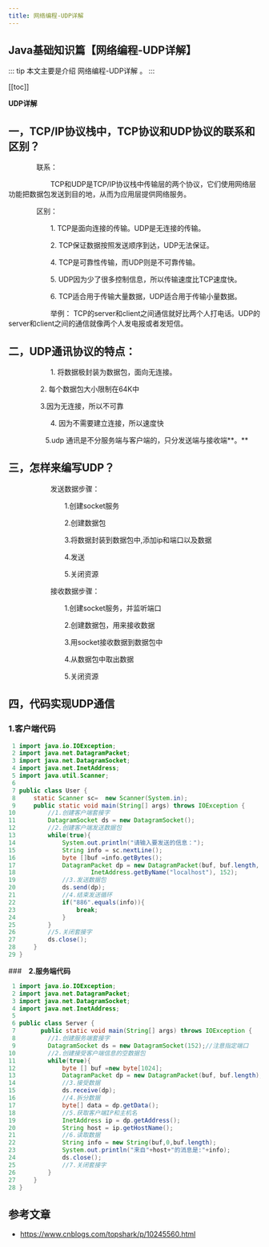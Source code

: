 ```yaml
---
title: 网络编程-UDP详解
---
```


## Java基础知识篇【网络编程-UDP详解】

::: tip
本文主要是介绍 网络编程-UDP详解 。
:::

[[toc]]

**UDP详解**

## **一，TCP/IP协议栈中，TCP协议和UDP协议的联系和区别？**

　　　　联系：

　　　　　　TCP和UDP是TCP/IP协议栈中传输层的两个协议，它们使用网络层功能把数据包发送到目的地，从而为应用层提供网络服务。

　　　　区别：

　　　　　　1. TCP是面向连接的传输。UDP是无连接的传输。

　　　　　　2. TCP保证数据按照发送顺序到达，UDP无法保证。

　　　　　　4. TCP是可靠性传输，而UDP则是不可靠传输。

　　　　　　5. UDP因为少了很多控制信息，所以传输速度比TCP速度快。

　　　　　　6. TCP适合用于传输大量数据，UDP适合用于传输小量数据。

　　　　　　举例： TCP的server和client之间通信就好比两个人打电话。UDP的server和client之间的通信就像两个人发电报或者发短信。

 
## **二，UDP通讯协议的特点：**

　　　　　　1. 将数据极封装为数据包，面向无连接。

　　　  　 2. 每个数据包大小限制在64K中

　　　  　 3.因为无连接，所以不可靠

　　　　　　4. 因为不需要建立连接，所以速度快

　　　  　　5.udp 通讯是不分服务端与客户端的，只分发送端与接收端**。**


## **三，怎样来编写UDP？**

　　　　　　发送数据步骤：

　　　　　　　　1.创建socket服务

　　　　　　　　2.创建数据包

　　　　　　　　3.将数据封装到数据包中,添加ip和端口以及数据

　　　　　　　　4.发送

　　　　　　　　5.关闭资源

　　　　　　接收数据步骤：

　　　　　　　　1.创建socket服务，并监听端口

　　　　　　　　2.创建数据包，用来接收数据

　　　　　　　　3.用socket接收数据到数据包中

　　　　　　　　4.从数据包中取出数据

　　　　　　　　5.关闭资源

## **四，代码实现UDP通信**

###   **1.客户端代码**



``` java
 1 import java.io.IOException;
 2 import java.net.DatagramPacket;
 3 import java.net.DatagramSocket;
 4 import java.net.InetAddress;
 5 import java.util.Scanner;
 6 
 7 public class User {
 8     static Scanner sc=  new Scanner(System.in);
 9     public static void main(String[] args) throws IOException {
10         //1.创建客户端套接字
11         DatagramSocket ds = new DatagramSocket();
12         //2.创建客户端发送数据包
13         while(true){
14             System.out.println("请输入要发送的信息：");
15             String info = sc.nextLine();
16             byte []buf =info.getBytes();
17             DatagramPacket dp = new DatagramPacket(buf, buf.length, 
18                     InetAddress.getByName("localhost"), 152);
19             //3.发送数据包
20             ds.send(dp);
21             //4.结束发送循环
22             if("886".equals(info)){
23                 break;
24             }
25         }
26         //5.关闭套接字
27         ds.close();
28     }
29 }
```



###　**2.服务端代码**



``` java
 1 import java.io.IOException;
 2 import java.net.DatagramPacket;
 3 import java.net.DatagramSocket;
 4 import java.net.InetAddress;
 5 
 6 public class Server {
 7       public static void main(String[] args) throws IOException {
 8         //1.创建服务端套接字
 9         DatagramSocket ds = new DatagramSocket(152);//注意指定端口
10         //2.创建接受客户端信息的空数据包
11         while(true){
12             byte [] buf =new byte[1024];
13             DatagramPacket dp = new DatagramPacket(buf, buf.length);
14             //3.接受数据
15             ds.receive(dp);
16             //4.拆分数据
17             byte[] data = dp.getData();
18             //5.获取客户端IP和主机名
19             InetAddress ip = dp.getAddress();
20             String host = ip.getHostName();
21             //6.读取数据
22             String info = new String(buf,0,buf.length);
23             System.out.println("来自"+host+"的消息是:"+info);
24             ds.close();
25             //7.关闭套接字
26         }
27     }
28 }
```



 

## 参考文章
* https://www.cnblogs.com/topshark/p/10245560.html